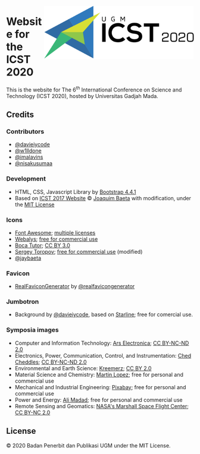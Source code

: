<a href="http://icst.ugm.ac.id/2020/"><img src="https://github.com/bppugm/icst-2020/blob/master/images/logos/logo.svg" height="142px" align="right"></a>

# Website for the ICST 2020

This is the website for The 6<sup>th</sup> International Conference on Science and Technology (ICST 2020), hosted by Universitas Gadjah Mada.

## Credits

### Contributors

+ [@davieiycode](https://github.com/davieiycode)
+ [@w1lldone](https://github.com/w1lldone)
+ [@imalavins](https://github.com/imalavins)
+ [@nisakusumaa](https://github.com/nisakusumaa)

### Development

+ HTML, CSS, Javascript Library by [Bootstrap 4.4.1](https://getbootstrap.com/docs/4.4/)
+ Based on [ICST 2017 Website](https://github.com/jaybaeta/icst-2017) © [Joaquim Baeta](https://github.com/jaybaeta/) with modification, under the [MIT License](https://github.com/jaybaeta/icst-2017/blob/master/LICENSE.md)

### Icons

+ [Font Awesome](http://fontawesome.io); [multiple licenses](http://fontawesome.io/license/)
+ [Webalys](https://www.iconfinder.com/webalys); [free for commercial use](https://www.iconfinder.com/iconsets/kameleon-free-pack-rounded)
+ [Boca Tutor](https://www.iconfinder.com/bocatutor); [CC BY 3.0](https://creativecommons.org/licenses/by/3.0/)
+ [Sergey Toropov](https://www.iconfinder.com/Sergt); [free for commercial use](https://www.iconfinder.com/iconsets/file-extension-3) (modified)
+ [@jaybaeta](https://github.com/jaybaeta)

### Favicon

+ [RealFaviconGenerator](http://realfavicongenerator.net/) by [@realfavicongenerator](https://github.com/realfavicongenerator)

### Jumbotron

+ Background by [@davieiycode](https://github.com/davieiycode), based on [Starline](https://www.freepik.com/free-vector/halftone-texture-frame-with-text-space_2543378.htm); free for comercial use.


### Symposia images

+ Computer and Information Technology: [Ars Electronica](https://flic.kr/p/NLBeFd); [CC BY-NC-ND 2.0](https://creativecommons.org/licenses/by-nc-nd/2.0/)
+ Electronics, Power, Communication, Control, and Instrumentation: [Ched Cheddles](https://flic.kr/p/9773UW); [CC BY-NC-ND 2.0](https://creativecommons.org/licenses/by-nc-nd/2.0/)
+ Environmental and Earth Science: [Kreemerz](https://flic.kr/p/27f3hV5); [CC BY 2.0](https://creativecommons.org/licenses/by/2.0/)
+ Material Science and Chemistry: [Martin Lopez](https://www.pexels.com/photo/two-test-tubes-954585/); free for personal and commercial use
+ Mechanical and Industrial Engineering: [Pixabay](https://www.pexels.com/photo/gray-and-gold-steel-gears-159275/); free for personal and commercial use
+ Power and Energy: [Ali Madad](https://www.pexels.com/photo/people-in-boat-near-water-dam-1259924/); free for personal and commercial use
+ Remote Sensing and Geomatics: [NASA's Marshall Space Flight Center](https://flic.kr/p/UyzZWb); [CC BY-NC 2.0](https://creativecommons.org/licenses/by-nc/2.0/)


## License

© 2020 Badan Penerbit dan Publikasi UGM under the MIT License.